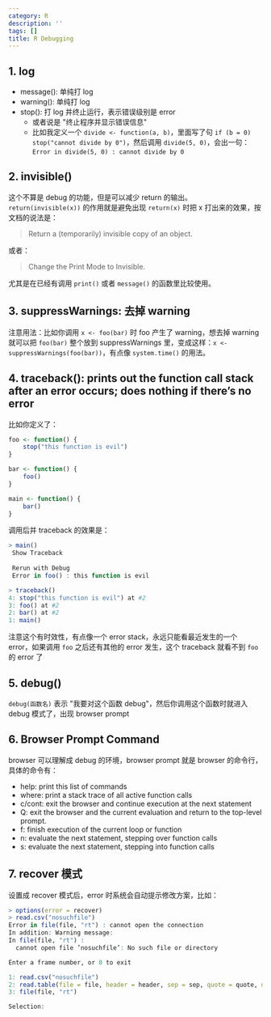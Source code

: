 ```yaml
---
category: R
description: ''
tags: []
title: R Debugging
---
```


## 1. log

* message(): 单纯打 log
* warning(): 单纯打 log
* stop(): 打 log 并终止运行，表示错误级别是 error
	* 或者说是 "终止程序并显示错误信息"
	* 比如我定义一个 `divide <- function(a, b)`，里面写了句 `if (b = 0) stop("cannot divide by 0")`，然后调用 `divide(5, 0)`，会出一句：`Error in divide(5, 0) : cannot divide by 0`

## 2. invisible()

这个不算是 debug 的功能，但是可以减少 return 的输出。`return(invisible(x))` 的作用就是避免出现 `return(x)` 时把 x 打出来的效果，按文档的说法是：

> Return a (temporarily) invisible copy of an object.

或者：

> Change the Print Mode to Invisible.

尤其是在已经有调用 `print()` 或者 `message()` 的函数里比较使用。

## 3. suppressWarnings: 去掉 warning

注意用法：比如你调用 `x <- foo(bar)` 时 foo 产生了 warning，想去掉 warning 就可以把 `foo(bar)` 整个放到 suppressWarnings 里，变成这样：`x <- suppressWarnings(foo(bar))`，有点像 `system.time()` 的用法。

## 4. traceback(): prints out the function call stack after an error occurs; does nothing if there’s no error

比如你定义了：

```r
foo <- function() {
	stop("this function is evil")
}

bar <- function() {
	foo()
}

main <- function() {
	bar()
}
```

调用后并 traceback 的效果是：

```r
> main()
 Show Traceback
 
 Rerun with Debug
 Error in foo() : this function is evil 

> traceback()
4: stop("this function is evil") at #2
3: foo() at #2
2: bar() at #2
1: main()
```

注意这个有时效性，有点像一个 error stack，永远只能看最近发生的一个 error，如果调用 `foo` 之后还有其他的 error 发生，这个 traceback 就看不到 `foo` 的 error 了

## 5. debug()

`debug(函数名)` 表示 "我要对这个函数 debug"，然后你调用这个函数时就进入 debug 模式了，出现 browser prompt

## 6. Browser Prompt Command

browser 可以理解成 debug 的环境，browser prompt 就是 browser 的命令行，具体的命令有：

* help: print this list of commands
* where: print a stack trace of all active function calls
* c/cont: exit the browser and continue execution at the next statement
* Q: exit the browser and the current evaluation and return to the top-level prompt.
* f: finish execution of the current loop or function
* n: evaluate the next statement, stepping over function calls
* s: evaluate the next statement, stepping into function calls

## 7. recover 模式

设置成 recover 模式后，error 时系统会自动提示修改方案，比如：

```r
> options(error = recover)
> read.csv("nosuchfile")
Error in file(file, "rt") : cannot open the connection
In addition: Warning message:
In file(file, "rt") :
  cannot open file ’nosuchfile’: No such file or directory

Enter a frame number, or 0 to exit

1: read.csv("nosuchfile")
2: read.table(file = file, header = header, sep = sep, quote = quote, dec =
3: file(file, "rt")

Selection:
```